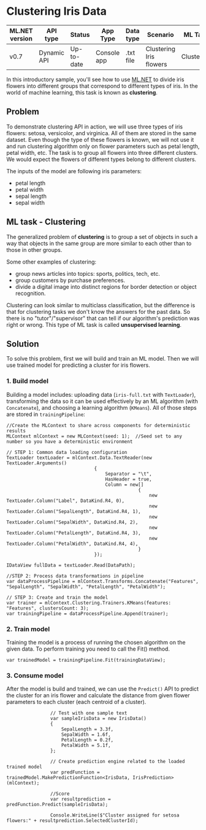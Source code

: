 # Clustering Iris Data

| ML.NET version | API type          | Status                        | App Type    | Data type | Scenario            | ML Task                   | Algorithms                  |
|----------------|-------------------|-------------------------------|-------------|-----------|---------------------|---------------------------|-----------------------------|
| v0.7           | Dynamic API | Up-to-date | Console app | .txt file | Clustering Iris flowers | Clustering | K-means++ |

In this introductory sample, you'll see how to use [ML.NET](https://www.microsoft.com/net/learn/apps/machine-learning-and-ai/ml-dotnet) to divide iris flowers into different groups that correspond to different types of iris. In the world of machine learning, this task is known as **clustering**.

## Problem
To demonstrate clustering API in action, we will use three types of iris flowers: setosa, versicolor, and virginica. All of them are stored in the same dataset. Even though the type of these flowers is known, we will not use it and run clustering algorithm only on flower parameters such as petal length, petal width, etc. The task is to group all flowers into three different clusters. We would expect the flowers of different types belong to different clusters.

The inputs of the model are following iris parameters:
* petal length
* petal width
* sepal length
* sepal width

## ML task - Clustering
The generalized problem of **clustering** is to group a set of objects in such a way that objects in the same group are more similar to each other than to those in other groups.

Some other examples of clustering:
* group news articles into topics: sports, politics, tech, etc.
* group customers by purchase preferences.
* divide a digital image into distinct regions for border detection or object recognition.

Clustering can look similar to multiclass classification, but the difference is that for clustering tasks we don't know the answers for the past data. So there is no "tutor"/"supervisor" that can tell if our algorithm's prediction was right or wrong. This type of ML task is called **unsupervised learning**.

## Solution
To solve this problem, first we will build and train an ML model. Then we will use trained model for predicting a cluster for iris flowers.

### 1. Build model

Building a model includes: uploading data (`iris-full.txt` with `TextLoader`), transforming the data so it can be used effectively by an ML algorithm (with `Concatenate`), and choosing a learning algorithm (`KMeans`). All of those steps are stored in `trainingPipeline`:
```CSharp
//Create the MLContext to share across components for deterministic results
MLContext mlContext = new MLContext(seed: 1);  //Seed set to any number so you have a deterministic environment

// STEP 1: Common data loading configuration
TextLoader textLoader = mlContext.Data.TextReader(new TextLoader.Arguments()
                                {
                                    Separator = "\t",
                                    HasHeader = true,
                                    Column = new[]
                                                {
                                                    new TextLoader.Column("Label", DataKind.R4, 0),
                                                    new TextLoader.Column("SepalLength", DataKind.R4, 1),
                                                    new TextLoader.Column("SepalWidth", DataKind.R4, 2),
                                                    new TextLoader.Column("PetalLength", DataKind.R4, 3),
                                                    new TextLoader.Column("PetalWidth", DataKind.R4, 4),
                                                }
                                });

IDataView fullData = textLoader.Read(DataPath);

//STEP 2: Process data transformations in pipeline
var dataProcessPipeline = mlContext.Transforms.Concatenate("Features", "SepalLength", "SepalWidth", "PetalLength", "PetalWidth");

// STEP 3: Create and train the model     
var trainer = mlContext.Clustering.Trainers.KMeans(features: "Features", clustersCount: 3);
var trainingPipeline = dataProcessPipeline.Append(trainer);
```
### 2. Train model
Training the model is a process of running the chosen algorithm on the given data. To perform training you need to call the Fit() method.
```CSharp
var trainedModel = trainingPipeline.Fit(trainingDataView);
```
### 3. Consume model
After the model is build and trained, we can use the `Predict()` API to predict the cluster for an iris flower and calculate the distance from given flower parameters to each cluster (each centroid of a cluster).

```CSharp
                // Test with one sample text 
                var sampleIrisData = new IrisData()
                {
                    SepalLength = 3.3f,
                    SepalWidth = 1.6f,
                    PetalLength = 0.2f,
                    PetalWidth = 5.1f,
                };

                // Create prediction engine related to the loaded trained model
                var predFunction = trainedModel.MakePredictionFunction<IrisData, IrisPrediction>(mlContext);

                //Score
                var resultprediction = predFunction.Predict(sampleIrisData);
                
                Console.WriteLine($"Cluster assigned for setosa flowers:" + resultprediction.SelectedClusterId);
```
